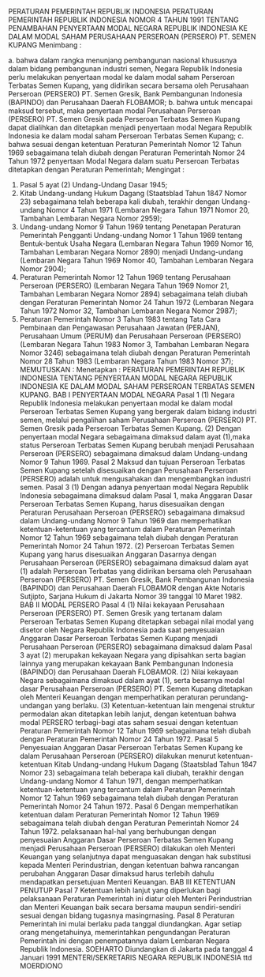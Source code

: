 PERATURAN PEMERINTAH REPUBLIK INDONESIA PERATURAN PEMERINTAH REPUBLIK INDONESIA NOMOR 4 TAHUN 1991 TENTANG PENAMBAHAN PENYERTAAN MODAL NEGARA REPUBLIK INDONESIA KE DALAM MODAL SAHAM PERUSAHAAN PERSEROAN (PERSERO) PT. SEMEN KUPANG
Menimbang :

a. bahwa dalam rangka menunjang pembangunan nasional khususnya dalam bidang pembangunan industri semen, Negara Republik Indonesia perlu melakukan penyertaan modal ke dalam modal saham Perseroan Terbatas Semen Kupang, yang didirikan secara bersama oleh Perusahaan Perseroan (PERSERO) PT. Semen Gresik, Bank Pembangunan Indonesia (BAPINDO) dan Perusahaan Daerah FLOBAMOR;
b. bahwa untuk mencapai maksud tersebut, maka penyertaan modal Perusahaan Perseroan (PERSERO) PT. Semen Gresik pada Perseroan Terbatas Semen Kupang dapat dialihkan dan ditetapkan menjadi penyertaan modal Negara Republik Indonesia ke dalam modal saham Perseroan Terbatas Semen Kupang;
c. bahwa sesuai dengan ketentuan Peraturan Pemerintah Nomor 12 Tahun 1969 sebagaimana telah diubah dengan Peraturan Pemerintah Nomor 24 Tahun 1972 penyertaan Modal Negara dalam suatu Perseroan Terbatas ditetapkan dengan Peraturan Pemerintah;
Mengingat :

1. Pasal 5 ayat (2) Undang-Undang Dasar 1945;
2. Kitab Undang-undang Hukum Dagang (Staatsblad Tahun 1847 Nomor 23) sebagaimana telah beberapa kali diubah, terakhir dengan Undang-undang Nomor 4 Tahun 1971 (Lembaran Negara Tahun 1971 Nomor 20, Tambahan Lembaran Negara Nomor 2959);
3. Undang-undang Nomor 9 Tahun 1969 tentang Penetapan Peraturan Pemerintah Pengganti Undang-undang Nomor 1 Tahun 1969 tentang Bentuk-bentuk Usaha Negara (Lembaran Negara Tahun 1969 Nomor 16, Tambahan Lembaran Negara Nomor 2890) menjadi Undang-undang (Lembaran Negara Tahun 1969 Nomor 40, Tambahan Lembaran Negara Nomor 2904);
4. Peraturan Pemerintah Nomor 12 Tahun 1969 tentang Perusahaan Perseroan (PERSERO) (Lembaran Negara Tahun 1969 Nomor 21, Tambahan Lembaran Negara Nomor 2894) sebagaimana telah diubah dengan Peraturan Pemerintah Nomor 24 Tahun 1972 (Lembaran Negara Tahun 1972 Nomor 32, Tambahan Lembaran Negara Nomor 2987);
5. Peraturan Pemerintah Nomor 3 Tahun 1983 tentang Tata Cara Pembinaan dan Pengawasan Perusahaan Jawatan (PERJAN), Perusahaan Umum (PERUM) dan Perusahaan Perseroan (PERSERO) (Lembaran Negara Tahun 1983 Nomor 3, Tambahan Lembaran Negara Nomor 3246) sebagaimana telah diubah dengan Peraturan Pemerintah Nomor 28 Tahun 1983 (Lembaran Negara Tahun 1983 Nomor 37);
MEMUTUSKAN :
 Menetapkan : PERATURAN PEMERINTAH REPUBLIK INDONESIA TENTANG PENYERTAAN MODAL NEGARA REPUBLIK INDONESIA KE DALAM MODAL SAHAM PERSEROAN TERBATAS SEMEN KUPANG.
BAB I PENYERTAAN MODAL NEGARA
Pasal 1
(1) Negara Republik Indonesia melakukan penyertaan modal ke dalam modal Perseroan Terbatas Semen Kupang yang bergerak dalam bidang industri semen, melalui pengalihan saham Perusahaan Perseroan (PERSERO) PT. Semen Gresik pada Perseroan Terbatas Semen Kupang.
(2) Dengan penyertaan modal Negara sebagaimana dimaksud dalam ayat (1),maka status Perseroan Terbatas Semen Kupang berubah menjadi Perusahaan Perseroan (PERSERO) sebagaimana dimaksud dalam Undang-undang Nomor 9 Tahun 1969.
Pasal 2
Maksud dan tujuan Perseroan Terbatas Semen Kupang setelah disesuaikan dengan Perusahaan Perseroan (PERSERO) adalah untuk mengusahakan dan mengembangkan industri semen.
Pasal 3
(1) Dengan adanya penyertaan modal Negara Republik Indonesia sebagaimana dimaksud dalam Pasal 1, maka Anggaran Dasar Perseroan Terbatas Semen Kupang, harus disesuaikan dengan Peraturan Perusahaan Perseroan (PERSERO) sebagaimana dimaksud dalam Undang-undang Nomor 9 Tahun 1969 dan memperhatikan ketentuan-ketentuan yang tercantum dalam Peraturan Pemerintah Nomor 12 Tahun 1969 sebagaimana telah diubah dengan Peraturan Pemerintah Nomor 24 Tahun 1972.
(2) Perseroan Terbatas Semen Kupang yang harus disesuaikan Anggaran Dasarnya dengan Perusahaan Perseroan (PERSERO) sebagaimana dimaksud dalam ayat (1) adalah Perseroan Terbatas yang didirikan bersama oleh Perusahaan Perseroan (PERSERO) PT. Semen Gresik, Bank Pembangunan Indonesia (BAPINDO) dan Perusahaan Daerah FLOBAMOR dengan Akte Notaris Sutjipto, Sarjana Hukum di Jakarta Nomor 39 tanggal 10 Maret 1982.
BAB II MODAL PERSERO
Pasal 4
(1) Nilai kekayaan Perusahaan Perseroan (PERSERO) PT. Semen Gresik yang tertanam dalam Perseroan Terbatas Semen Kupang ditetapkan sebagai nilai modal yang disetor oleh Negara Republik Indonesia pada saat penyesuaian Anggaran Dasar Perseroan Terbatas Semen Kupang menjadi Perusahaan Perseroan (PERSERO) sebagaimana dimaksud dalam Pasal 3 ayat (2) merupakan kekayaan Negara yang dipisahkan serta bagian lainnya yang merupakan kekayaan Bank Pembangunan Indonesia (BAPINDO) dan Perusahaan Daerah FLOBAMOR.
(2) Nilai kekayaan Negara sebagaimana dimaksud dalam ayat (1), serta besarnya modal dasar Perusahaan Perseroan (PERSERO) PT. Semen Kupang ditetapkan oleh Menteri Keuangan dengan memperhatikan peraturan perundang-undangan yang berlaku.
(3) Ketentuan-ketentuan lain mengenai struktur permodalan akan ditetapkan lebih lanjut, dengan ketentuan bahwa modal PERSERO terbagi-bagi atas saham sesuai dengan ketentuan Peraturan Pemerintah Nomor 12 Tahun 1969 sebagaimana telah diubah dengan Peraturan Pemerintah Nomor 24 Tahun 1972.
Pasal 5
Penyesuaian Anggaran Dasar Perseroan Terbatas Semen Kupang ke dalam Perusahaan Perseroan (PERSERO) dilakukan menurut ketentuan-ketentuan Kitab Undang-undang Hukum Dagang (Staatsblad Tahun 1847 Nomor 23) sebagaimana telah beberapa kali diubah, terakhir dengan Undang-undang Nomor 4 Tahun 1971, dengan memperhatikan ketentuan-ketentuan yang tercantum dalam Peraturan Pemerintah Nomor 12 Tahun 1969 sebagaimana telah diubah dengan Peraturan Pemerintah Nomor 24 Tahun 1972. Pasal 6 Dengan memperhatikan ketentuan dalam Peraturan Pemerintah Nomor 12 Tahun 1969 sebagaimana telah diubah dengan Peraturan Pemerintah Nomor 24 Tahun 1972. pelaksanaan hal-hal yang berhubungan dengan penyesuaian Anggaran Dasar Perseroan Terbatas Semen Kupang menjadi Perusahaan Perseroan (PERSERO) dilakukan oleh Menteri Keuangan yang selanjutnya dapat menguasakan dengan hak substitusi kepada Menteri Perindustrian, dengan ketentuan bahwa rancangan perubahan Anggaran Dasar dimaksud harus terlebih dahulu mendapatkan persetujuan Menteri Keuangan.
BAB III KETENTUAN PENUTUP
Pasal 7
Ketentuan lebih lanjut yang diperlukan bagi pelaksanaan Peraturan Pemerintah ini diatur oleh Menteri Perindustrian dan Menteri Keuangan baik secara bersama maupun sendiri-sendiri sesuai dengan bidang tugasnya masingrnasing.
Pasal 8
Peraturan Pemerintah ini mulai berlaku pada tanggal diundangkan.
Agar setiap orang mengetahuinya, memerintahkan pengundangan Peraturan Pemerintah ini dengan penempatannya dalam Lembaran Negara Republik Indonesia. SOEHARTO Diundangkan di Jakarta pada tanggal 4 Januari 1991 MENTERI/SEKRETARIS NEGARA REPUBLIK INDONESIA ttd MOERDIONO